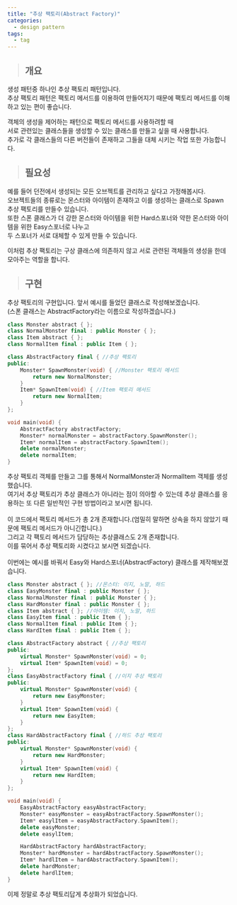 ```yaml
---
title: "추상 팩토리(Abstract Factory)"
categories:
  - design pattern
tags:
  - tag
---
```

> ## 개요

생성 패턴중 하나인 추상 팩토리 패턴입니다.<br>
추상 팩토리 패턴은 팩토리 메서드를 이용하여 만들어지기 때문에 팩토리 메서드를 이해하고 있는 편이 좋습니다.<br>

객체의 생성을 제어하는 패턴으로 팩토리 메서드를 사용하려할 때<br>
서로 관련있는 클래스들을 생성할 수 있는 클래스를 만들고 싶을 때 사용합니다.<br>
추가로 각 클래스들의 다른 버전들이 존재하고 그들을 대체 시키는 작업 또한 가능합니다.<br>
> ## 필요성

예를 들어 던전에서 생성되는 모든 오브젝트를 관리하고 싶다고 가정해봅시다.<br>
오브젝트들의 종류로는 몬스터와 아이템이 존재하고 이를 생성하는 클래스로 Spawn 추상 팩토리를 만들수 있습니다.<br>
또한 스폰 클래스가 더 강한 몬스터와 아이템을 위한 Hard스포너와 약한 몬스터와 아이템을 위한 Easy스포너로 나누고<br>
두 스포너가 서로 대체할 수 있게 만들 수 있습니다.

이처럼 추상 팩토리는 구상 클래스에 의존하지 않고 서로 관련된 객체들의 생성을 한데 모아주는 역할을 합니다.
> ## 구현

추상 팩토리의 구현입니다. 앞서 예시를 들었던 클래스로 작성해보겠습니다.<br>
(스폰 클래스는 AbstractFactory라는 이름으로 작성하겠습니다.)
```cpp
class Monster abstract { };
class NormalMonster final : public Monster { };
class Item abstract { };
class NormalItem final : public Item { };

class AbstractFactory final { //추상 팩토리
public:
	Monster* SpawnMonster(void) { //Monster 팩토리 메서드
		return new NormalMonster;
	}
	Item* SpawnItem(void) { //Item 팩토리 메서드
		return new NormalItem;
	}
};

void main(void) {
	AbstractFactory abstractFactory;
	Monster* normalMonster = abstractFactory.SpawnMonster();
	Item* normalItem = abstractFactory.SpawnItem();
	delete normalMonster;
	delete normalItem;
}
```
추상 팩토리 객체를 만들고 그를 통해서 NormalMonster과 NormalItem 객체를 생성했습니다.<br>
여기서 추상 팩토리가 추상 클래스가 아니라는 점이 의아할 수 있는데 추상 클래스를 응용하는 또 다른 일반적인 구현 방법이라고 보시면 됩니다.<br>
<br>
이 코드에서 팩토리 메서드가 총 2개 존재합니다.(엄밀히 말하면 상속을 하지 않았기 때문에 팩토리 메서드가 아니긴합니다.)<br>
그리고 각 팩토리 메서드가 담당하는 추상클래스도 2개 존재합니다.<br>
이를 묶어서 추상 팩토리화 시켰다고 보시면 되겠습니다.<br>
<br>
이번에는 예시를 바꿔서 Easy와 Hard스포너(AbstractFactory) 클래스를 제작해보겠습니다.
```cpp
class Monster abstract { }; //몬스터: 이지, 노말, 하드
class EasyMonster final : public Monster { };
class NormalMonster final : public Monster { };
class HardMonster final : public Monster { };
class Item abstract { }; //아이템: 이지, 노말, 하드
class EasyItem final : public Item { };
class NormalItem final : public Item { };
class HardItem final : public Item { };

class AbstractFactory abstract { //추상 팩토리
public:
	virtual Monster* SpawnMonster(void) = 0;
	virtual Item* SpawnItem(void) = 0;
};
class EasyAbstractFactory final { //이지 추상 팩토리
public:
	virtual Monster* SpawnMonster(void) {
		return new EasyMonster;
	}
	virtual Item* SpawnItem(void) {
		return new EasyItem;
	}
};
class HardAbstractFactory final { //하드 추상 팩토리
public:
	virtual Monster* SpawnMonster(void) {
		return new HardMonster;
	}
	virtual Item* SpawnItem(void) {
		return new HardItem;
	}
};

void main(void) {
	EasyAbstractFactory easyAbstractFactory;
	Monster* easyMonster = easyAbstractFactory.SpawnMonster();
	Item* easylItem = easyAbstractFactory.SpawnItem();
	delete easyMonster;
	delete easylItem;

	HardAbstractFactory hardAbstractFactory;
	Monster* hardMonster = hardAbstractFactory.SpawnMonster();
	Item* hardlItem = hardAbstractFactory.SpawnItem();
	delete hardMonster;
	delete hardlItem;
}
```
이제 정말로 추상 팩토리답게 추상화가 되었습니다.
